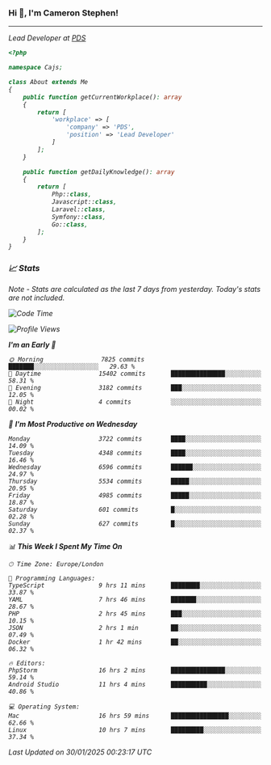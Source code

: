 ### Hi 👋, I'm Cameron Stephen!
<hr>
<p><em>Lead Developer at <a href="https://prindatasolutions.co.uk">PDS</a></p>


```php
<?php

namespace Cajs;

class About extends Me
{
    public function getCurrentWorkplace(): array
    {
        return [
            'workplace' => [
                'company' => 'PDS',
                'position' => 'Lead Developer'
            ]
        ];
    }

    public function getDailyKnowledge(): array
    {
        return [
            Php::class,
            Javascript::class,
            Laravel::class,
            Symfony::class,
            Go::class,
        ];
    }
}
```

### 📈 Stats
<p><em>Note - Stats are calculated as the last 7 days from yesterday. Today's stats are not included.</em></p>


<!--START_SECTION:waka-->
![Code Time](http://img.shields.io/badge/Code%20Time-4%2C237%20hrs%2045%20mins-blue)

![Profile Views](http://img.shields.io/badge/Profile%20Views-0-blue)

**I'm an Early 🐤** 

```text
🌞 Morning                7825 commits        ███████░░░░░░░░░░░░░░░░░░   29.63 % 
🌆 Daytime                15402 commits       ███████████████░░░░░░░░░░   58.31 % 
🌃 Evening                3182 commits        ███░░░░░░░░░░░░░░░░░░░░░░   12.05 % 
🌙 Night                  4 commits           ░░░░░░░░░░░░░░░░░░░░░░░░░   00.02 % 
```
📅 **I'm Most Productive on Wednesday** 

```text
Monday                   3722 commits        ████░░░░░░░░░░░░░░░░░░░░░   14.09 % 
Tuesday                  4348 commits        ████░░░░░░░░░░░░░░░░░░░░░   16.46 % 
Wednesday                6596 commits        ██████░░░░░░░░░░░░░░░░░░░   24.97 % 
Thursday                 5534 commits        █████░░░░░░░░░░░░░░░░░░░░   20.95 % 
Friday                   4985 commits        █████░░░░░░░░░░░░░░░░░░░░   18.87 % 
Saturday                 601 commits         █░░░░░░░░░░░░░░░░░░░░░░░░   02.28 % 
Sunday                   627 commits         █░░░░░░░░░░░░░░░░░░░░░░░░   02.37 % 
```


📊 **This Week I Spent My Time On** 

```text
🕑︎ Time Zone: Europe/London

💬 Programming Languages: 
TypeScript               9 hrs 11 mins       ████████░░░░░░░░░░░░░░░░░   33.87 % 
YAML                     7 hrs 46 mins       ███████░░░░░░░░░░░░░░░░░░   28.67 % 
PHP                      2 hrs 45 mins       ███░░░░░░░░░░░░░░░░░░░░░░   10.15 % 
JSON                     2 hrs 1 min         ██░░░░░░░░░░░░░░░░░░░░░░░   07.49 % 
Docker                   1 hr 42 mins        ██░░░░░░░░░░░░░░░░░░░░░░░   06.32 % 

🔥 Editors: 
PhpStorm                 16 hrs 2 mins       ███████████████░░░░░░░░░░   59.14 % 
Android Studio           11 hrs 4 mins       ██████████░░░░░░░░░░░░░░░   40.86 % 

💻 Operating System: 
Mac                      16 hrs 59 mins      ████████████████░░░░░░░░░   62.66 % 
Linux                    10 hrs 7 mins       █████████░░░░░░░░░░░░░░░░   37.34 % 
```


 Last Updated on 30/01/2025 00:23:17 UTC
<!--END_SECTION:waka-->
